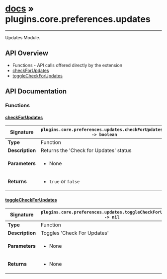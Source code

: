 # [docs](index.md) » plugins.core.preferences.updates
---

Updates Module.

## API Overview
* Functions - API calls offered directly by the extension
 * [checkForUpdates](#checkForUpdates)
 * [toggleCheckForUpdates](#toggleCheckForUpdates)

## API Documentation

### Functions

#### [checkForUpdates](#checkForUpdates)
| **Signature**                               | `plugins.core.preferences.updates.checkForUpdates() -> boolean`                                                                    |
| --------------------------------------------|-------------------------------------------------------------------------------------|
| **Type**                                    | Function                                                                     |
| **Description**                             | Returns the 'Check for Updates' status                                                                     |
| **Parameters**                              | <ul><li>None</li></ul> |
| **Returns**                                 | <ul><li>`true` or `false`</li></ul>          |

#### [toggleCheckForUpdates](#toggleCheckForUpdates)
| **Signature**                               | `plugins.core.preferences.updates.toggleCheckForUpdates() -> nil`                                                                    |
| --------------------------------------------|-------------------------------------------------------------------------------------|
| **Type**                                    | Function                                                                     |
| **Description**                             | Toggles 'Check For Updates'                                                                     |
| **Parameters**                              | <ul><li>None</li></ul> |
| **Returns**                                 | <ul><li>None</li></ul>          |

